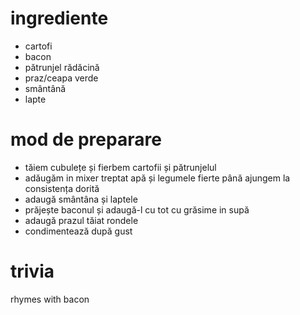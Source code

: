 # ingrediente

* cartofi
* bacon
* pătrunjel rădăcină
* praz/ceapa verde
* smântână
* lapte

# mod de preparare

* tăiem cubulețe și fierbem cartofii și pătrunjelul
* adăugăm in mixer treptat apă și legumele fierte până ajungem la consistența
dorită
* adaugă smântâna și laptele
* prăjește baconul și adaugă-l cu tot cu grăsime in supă
* adaugă prazul tăiat rondele
* condimentează după gust

# trivia

rhymes with bacon
